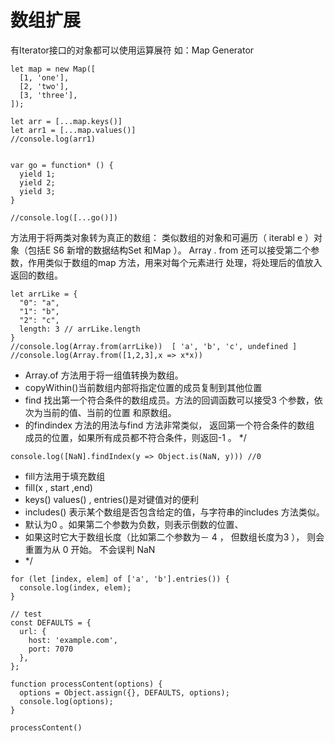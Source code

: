  
 #  数组扩展
 
 有Iterator接口的对象都可以使用运算展符 如：Map Generator



```
let map = new Map([
  [1, 'one'],
  [2, 'two'],
  [3, 'three'],
]);

let arr = [...map.keys()]
let arr1 = [...map.values()]
//console.log(arr1)


var go = function* () {
  yield 1;
  yield 2;
  yield 3;
}

//console.log([...go()])
```


方法用于将两类对象转为真正的数组： 类似数组的对象和可遍历（ iterabl e ）对象（包括E S6 新增的数据结构Set 和Map ）。
Array . from 还可以接受第二个参数，作用类似于数组的map 方法，用来对每个元素进行
 处理，将处理后的值放入返回的数组。



```
let arrLike = {
  "0": "a",
  "1": "b",
  "2": "c",
  length: 3 // arrLike.length 
}
//console.log(Array.from(arrLike))  [ 'a', 'b', 'c', undefined ]
//console.log(Array.from([1,2,3],x => x*x))
```


 * Array.of 方法用于将一组值转换为数组。
 * copyWithin()当前数组内部将指定位置的成员复制到其他位置
 * find 找出第一个符合条件的数组成员。方法的回调函数可以接受3 个参数，依次为当前的值、当前的位置
  和原数组。
 * 的findindex 方法的用法与find 方法非常类似， 返回第一个符合条件的数组
  成员的位置，如果所有成员都不符合条件，则返回-1 。
 */

```
console.log([NaN].findIndex(y => Object.is(NaN, y))) //0
```


 * fill方法用于填充数组
 * fill(x , start ,end)
 *  keys()  values() , entries()是对键值对的便利
 * includes() 表示某个数组是否包含给定的值，与字符串的includes 方法类似。
 * 默认为0 。如果第二个参数为负数，则表示倒数的位置、
 * 如果这时它大于数组长度（比如第二个参数为－ 4 ， 但数组长度为3 ），
  则会重置为从 0 开始。 不会误判 NaN
 * */
```
for (let [index, elem] of ['a', 'b'].entries()) {
  console.log(index, elem);
}

// test
const DEFAULTS = {
  url: {
    host: 'example.com',
    port: 7070
  },
};

function processContent(options) {
  options = Object.assign({}, DEFAULTS, options);
  console.log(options);
}

processContent()
```